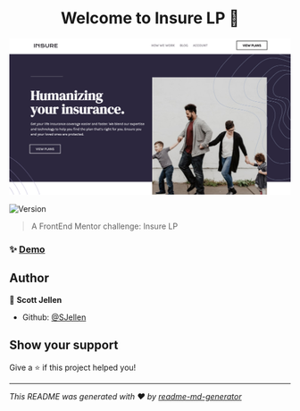 <h1 align="center">Welcome to Insure LP 👋</h1>

![screenshot](https://github.com/SJellen/insureLP/blob/master/ScreenShot.png)
<p>
  <img alt="Version" src="https://img.shields.io/badge/version-1-blue.svg?cacheSeconds=2592000" />
</p>

> A FrontEnd Mentor challenge: Insure LP

### ✨ [Demo](https://venomous-detail.surge.sh/)

## Author

👤 **Scott Jellen**

* Github: [@SJellen](https://github.com/SJellen)

## Show your support

Give a ⭐️ if this project helped you!

***
_This README was generated with ❤️ by [readme-md-generator](https://github.com/kefranabg/readme-md-generator)_